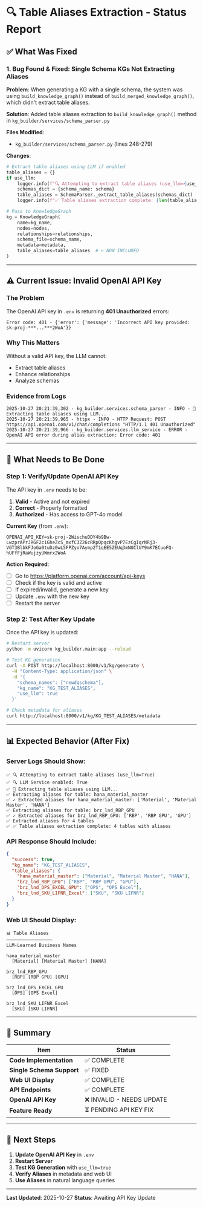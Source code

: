 # 🔍 Table Aliases Extraction - Status Report

## ✅ What Was Fixed

### 1. **Bug Found & Fixed**: Single Schema KGs Not Extracting Aliases
**Problem**: When generating a KG with a single schema, the system was using `build_knowledge_graph()` instead of `build_merged_knowledge_graph()`, which didn't extract table aliases.

**Solution**: Added table aliases extraction to `build_knowledge_graph()` method in `kg_builder/services/schema_parser.py`

**Files Modified**:
- `kg_builder/services/schema_parser.py` (lines 248-279)

**Changes**:
```python
# Extract table aliases using LLM if enabled
table_aliases = {}
if use_llm:
    logger.info(f"🔍 Attempting to extract table aliases (use_llm={use_llm})")
    schemas_dict = {schema_name: schema}
    table_aliases = SchemaParser._extract_table_aliases(schemas_dict)
    logger.info(f"✅ Table aliases extraction complete: {len(table_aliases)} tables with aliases")

# Pass to KnowledgeGraph
kg = KnowledgeGraph(
    name=kg_name,
    nodes=nodes,
    relationships=relationships,
    schema_file=schema_name,
    metadata=metadata,
    table_aliases=table_aliases  # ← NOW INCLUDED
)
```

---

## ⚠️ Current Issue: Invalid OpenAI API Key

### The Problem
The OpenAI API key in `.env` is returning **401 Unauthorized** errors:

```
Error code: 401 - {'error': {'message': 'Incorrect API key provided: sk-proj-***...***2WoA'}}
```

### Why This Matters
Without a valid API key, the LLM cannot:
- Extract table aliases
- Enhance relationships
- Analyze schemas

### Evidence from Logs
```
2025-10-27 20:21:39,302 - kg_builder.services.schema_parser - INFO - 🚀 Extracting table aliases using LLM...
2025-10-27 20:21:39,965 - httpx - INFO - HTTP Request: POST https://api.openai.com/v1/chat/completions "HTTP/1.1 401 Unauthorized"
2025-10-27 20:21:39,966 - kg_builder.services.llm_service - ERROR - OpenAI API error during alias extraction: Error code: 401
```

---

## 🔧 What Needs to Be Done

### Step 1: Verify/Update OpenAI API Key
The API key in `.env` needs to be:
1. **Valid** - Active and not expired
2. **Correct** - Properly formatted
3. **Authorized** - Has access to GPT-4o model

**Current Key** (from `.env`):
```
OPENAI_API_KEY=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
```

**Action Required**:
- [ ] Go to https://platform.openai.com/account/api-keys
- [ ] Check if the key is valid and active
- [ ] If expired/invalid, generate a new key
- [ ] Update `.env` with the new key
- [ ] Restart the server

### Step 2: Test After Key Update
Once the API key is updated:

```bash
# Restart server
python -m uvicorn kg_builder.main:app --reload

# Test KG generation
curl -X POST http://localhost:8000/v1/kg/generate \
  -H "Content-Type: application/json" \
  -d '{
    "schema_names": ["newdqschema"],
    "kg_name": "KG_TEST_ALIASES",
    "use_llm": true
  }'

# Check metadata for aliases
curl http://localhost:8000/v1/kg/KG_TEST_ALIASES/metadata
```

---

## 📊 Expected Behavior (After Fix)

### Server Logs Should Show:
```
✅ 🔍 Attempting to extract table aliases (use_llm=True)
✅ 🔍 LLM Service enabled: True
✅ 🚀 Extracting table aliases using LLM...
✅ Extracting aliases for table: hana_material_master
✅ ✓ Extracted aliases for hana_material_master: ['Material', 'Material Master', 'HANA']
✅ Extracting aliases for table: brz_lnd_RBP_GPU
✅ ✓ Extracted aliases for brz_lnd_RBP_GPU: ['RBP', 'RBP GPU', 'GPU']
✅ Extracted aliases for 4 tables
✅ ✅ Table aliases extraction complete: 4 tables with aliases
```

### API Response Should Include:
```json
{
  "success": true,
  "kg_name": "KG_TEST_ALIASES",
  "table_aliases": {
    "hana_material_master": ["Material", "Material Master", "HANA"],
    "brz_lnd_RBP_GPU": ["RBP", "RBP GPU", "GPU"],
    "brz_lnd_OPS_EXCEL_GPU": ["OPS", "OPS Excel"],
    "brz_lnd_SKU_LIFNR_Excel": ["SKU", "SKU LIFNR"]
  }
}
```

### Web UI Should Display:
```
📊 Table Aliases
─────────────────
LLM-Learned Business Names

hana_material_master
  [Material] [Material Master] [HANA]

brz_lnd_RBP_GPU
  [RBP] [RBP GPU] [GPU]

brz_lnd_OPS_EXCEL_GPU
  [OPS] [OPS Excel]

brz_lnd_SKU_LIFNR_Excel
  [SKU] [SKU LIFNR]
```

---

## 🎯 Summary

| Item | Status |
|------|--------|
| **Code Implementation** | ✅ COMPLETE |
| **Single Schema Support** | ✅ FIXED |
| **Web UI Display** | ✅ COMPLETE |
| **API Endpoints** | ✅ COMPLETE |
| **OpenAI API Key** | ❌ INVALID - NEEDS UPDATE |
| **Feature Ready** | ⏳ PENDING API KEY FIX |

---

## 🚀 Next Steps

1. **Update OpenAI API Key** in `.env`
2. **Restart Server**
3. **Test KG Generation** with `use_llm=true`
4. **Verify Aliases** in metadata and web UI
5. **Use Aliases** in natural language queries

---

**Last Updated**: 2025-10-27
**Status**: Awaiting API Key Update

